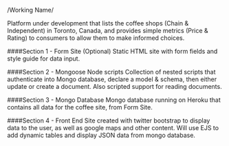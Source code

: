 /Working Name/

Platform under development that lists the coffee shops (Chain & Independent) in Toronto, Canada, and provides simple metrics (Price & Rating) to consumers to allow them to make informed choices.

                                      
####Section 1 - Form Site (Optional)
Static HTML site with form fields and style guide for data input.

####Section 2 - Mongoose Node scripts
Collection of nested scripts that authenticate into Mongo database, declare a model & schema, then either update or create a document. Also scripted support for reading documents. 

####Section 3 - Mongo Database
Mongo database running on Heroku that contains all data for the coffee site, from Form Site.

####Section 4 - Front End
Site created with twitter bootstrap to display data to the user, as well as google maps and other content. Will use EJS to add dynamic tables and display JSON data from mongo database. 
 
